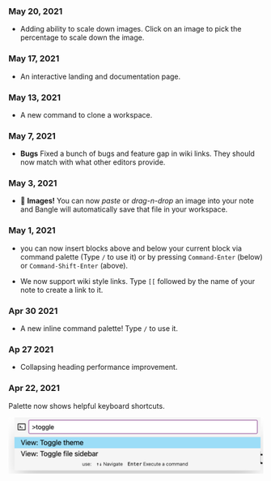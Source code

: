### May 20, 2021

- Adding ability to scale down images. Click on an image to pick the percentage to scale down the image.

### May 17, 2021

- An interactive landing and documentation page.

### May 13, 2021

- A new command to clone a workspace.

### May 7, 2021

- **Bugs** Fixed a bunch of bugs and feature gap in wiki links. They should now match with what other editors provide.

### May 3, 2021

- :city_sunset: **Images!** You can now _paste_ or _drag-n-drop_ an image into your note and Bangle will automatically save that file in your workspace.

### May 1, 2021

- you can now insert blocks above and below your current block via command palette (Type `/` to use it) or by pressing `Command-Enter` (below) or `Command-Shift-Enter` (above).

- We now support wiki style links. Type `[[` followed by the name of your note to create a link to it.

### Apr 30 2021

- A new inline command palette! Type `/` to use it.

### Ap 27 2021

- Collapsing heading performance improvement.

### Apr 22, 2021

Palette now shows helpful keyboard shortcuts.

![](/assets/images/image-2021-05-03-22-12-19-498.png)